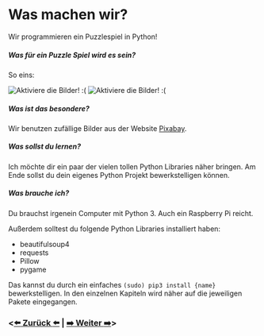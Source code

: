 # Was machen wir?
 Wir programmieren ein Puzzlespiel in Python!

##### Was für ein Puzzle Spiel wird es sein?
So eins:

![Aktiviere die Bilder! :(](https://people.gnome.org/~mcatanzaro/gnome-taquin-start.png)
![Aktiviere die Bilder! :(](https://people.gnome.org/~mcatanzaro/gnome-taquin.png)

##### Was ist das besondere?
Wir benutzen zufällige Bilder aus der Website [Pixabay](https://pixabay.com).

##### Was sollst du lernen?
Ich möchte dir ein paar der vielen tollen Python Libraries näher bringen. Am Ende sollst du dein eigenes Python Projekt bewerkstelligen können.

##### Was brauche ich?
Du brauchst irgenein Computer mit Python 3. Auch ein Raspberry Pi reicht.

Außerdem solltest du folgende Python Libraries installiert haben:
- beautifulsoup4
- requests
- Pillow
- pygame

Das kannst du durch ein einfaches ```(sudo) pip3 install {name}``` bewerkstelligen.
In den einzelnen Kapiteln wird näher auf die jeweiligen Pakete eingegangen.

### <[:arrow_left: Zurück :arrow_left:](index.md) | [:arrow_right: Weiter :arrow_right:](2.md)>
